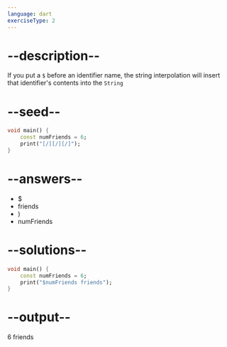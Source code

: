 ```yaml
---
language: dart
exerciseType: 2
---
```


# --description--

If you put a `$` before an identifier name, the string interpolation will insert that identifier's contents into the `String`

# --seed--

```dart
void main() {
    const numFriends = 6;
    print("[/][/][/]");
}
```

# --answers--

- $
-  friends
- )
- numFriends

# --solutions--

```dart
void main() {
    const numFriends = 6;
    print("$numFriends friends");
}
```

# --output--

6 friends
